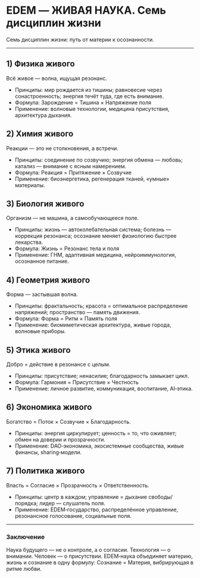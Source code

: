 # EDEM — ЖИВАЯ НАУКА. Семь дисциплин жизни

Семь дисциплин жизни: путь от материи к осознанности.

---

## 1) Физика живого
Всё живое — волна, ищущая резонанс.
- Принципы: мир рождается из тишины; равновесие через сонастроенность; энергия течёт туда, где есть внимание.
- Формула: Зарождение = Тишина × Напряжение поля
- Применение: волновые технологии, медицина присутствия, архитектура дыхания.

## 2) Химия живого
Реакции — это не столкновения, а встречи.
- Принципы: соединение по созвучию; энергия обмена — любовь; катализ — внимание с ясным намерением.
- Формула: Реакция = Притяжение × Созвучие
- Применение: биоэнергетика, регенерация тканей, «умные» материалы.

## 3) Биология живого
Организм — не машина, а самообучающееся поле.
- Принципы: жизнь — автоколебательная система; болезнь — коррекция резонанса; осознание меняет физиологию быстрее лекарства.
- Формула: Жизнь = Резонанс тела и поля
- Применение: ГНМ, адаптивная медицина, нейроиммунология, осознанное питание.

## 4) Геометрия живого
Форма — застывшая волна.
- Принципы: фрактальность; красота = оптимальное распределение напряжений; пространство — память движения.
- Формула: Форма = Ритм × Память поля
- Применение: биомиметическая архитектура, живые города, волновые приборы.

## 5) Этика живого
Добро = действие в резонансе с целым.
- Принципы: присутствие; ненасилие; благодарность замыкает цикл.
- Формула: Гармония = Присутствие × Честность
- Применение: личное развитие, коммуникация, воспитание, AI‑этика.

## 6) Экономика живого
Богатство = Поток × Созвучие × Благодарность.
- Принципы: энергия циркулирует; ценность = то, что оживляет; обмен на доверии и прозрачности.
- Применение: DAO‑экономика, экосистемные сообщества, живые финансы, sharing‑модели.

## 7) Политика живого
Власть = Согласие × Прозрачность × Ответственность.
- Принципы: центр в каждом; управление = дыхание свободы/порядка; лидер — слушатель поля.
- Применение: EDEM‑государство, распределённое управление, резонансное голосование, социальные поля.

---

### Заключение
Наука будущего — не о контроле, а о согласии. Технология — о внимании. Человек — о присутствии. EDEM‑наука объединяет материю, жизнь и сознание в одну формулу: Сознание = Материя, вибрирующая в ритме любви.
